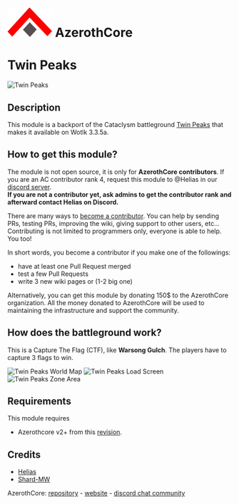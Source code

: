 # ![logo](https://raw.githubusercontent.com/azerothcore/azerothcore.github.io/master/images/logo-github.png) AzerothCore

# Twin Peaks
![Twin Peaks](https://raw.githubusercontent.com/azerothcore/mod-bg-twinpeaks/master/icon.png)


## Description
This module is a backport of the Cataclysm battleground [Twin Peaks](https://worldofwarcraft.com/en-gb/news/9976532/cataclysm-twin-peaks-battleground) that makes it available on Wotlk 3.3.5a.

## How to get this module?

The module is not open source, it is only for **AzerothCore contributors**. If you are an AC contributor rank 4, request this module to @Helias in our [discord server](https://discordapp.com/invite/gkt4y2x).  
**If you are not a contributor yet, ask admins to get the contributor rank and afterward contact Helias on Discord.**

There are many ways to [become a contributor](http://www.azerothcore.org/wiki/Contribute). You can help by sending PRs, testing PRs, improving the wiki, giving support to other users, etc... Contributing is not limited to programmers only, everyone is able to help. You too!

In short words, you become a contributor if you make one of the followings:
- have at least one Pull Request merged
- test a few Pull Requests
- write 3 new wiki pages or (1-2 big one)

Alternatively, you can get this module by donating 150$ to the AzerothCore organization. All the money donated to AzerothCore will be used to maintaining the infrastructure and support the community.

## How does the battleground work?

This is a Capture The Flag (CTF), like **Warsong Gulch**. The players have to capture 3 flags to win.

![Twin Peaks World Map](https://raw.githubusercontent.com/azerothcore/mod-bg-twinpeaks/master/images/TP-WorldMap.png)
![Twin Peaks Load Screen](https://raw.githubusercontent.com/azerothcore/mod-bg-twinpeaks/master/images/TP-LoadScreen.png)
![Twin Peaks Zone Area](https://raw.githubusercontent.com/azerothcore/mod-bg-twinpeaks/master/images/TP-Zone.png)

## Requirements
This module requires
- Azerothcore v2+ from this [revision](https://github.com/azerothcore/azerothcore-wotlk/pull/2334).

## Credits

* [Helias](https://github.com/Helias)
* [Shard-MW](https://github.com/Shard-MW)

AzerothCore: [repository](https://github.com/azerothcore) - [website](http://azerothcore.org/) - [discord chat community](https://discord.gg/PaqQRkd)
